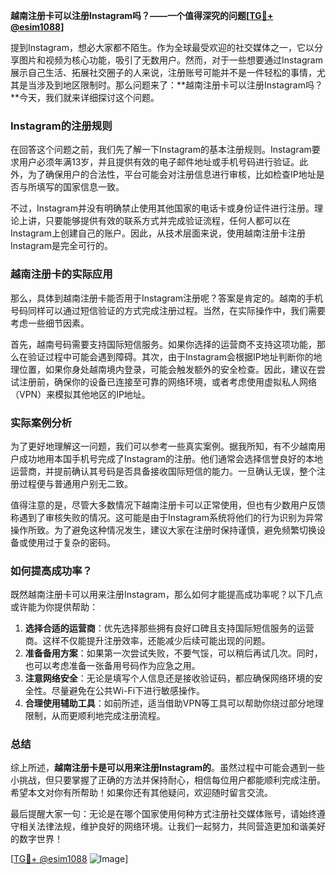 **越南注册卡可以注册Instagram吗？——一个值得深究的问题[[TG💪+ @esim1088](https://t.me/s/esim1088)]**

提到Instagram，想必大家都不陌生。作为全球最受欢迎的社交媒体之一，它以分享图片和视频为核心功能，吸引了无数用户。然而，对于一些想要通过Instagram展示自己生活、拓展社交圈子的人来说，注册账号可能并不是一件轻松的事情，尤其是当涉及到地区限制时。那么问题来了：**越南注册卡可以注册Instagram吗？**今天，我们就来详细探讨这个问题。

### Instagram的注册规则

在回答这个问题之前，我们先了解一下Instagram的基本注册规则。Instagram要求用户必须年满13岁，并且提供有效的电子邮件地址或手机号码进行验证。此外，为了确保用户的合法性，平台可能会对注册信息进行审核，比如检查IP地址是否与所填写的国家信息一致。

不过，Instagram并没有明确禁止使用其他国家的电话卡或身份证件进行注册。理论上讲，只要能够提供有效的联系方式并完成验证流程，任何人都可以在Instagram上创建自己的账户。因此，从技术层面来说，使用越南注册卡注册Instagram是完全可行的。

### 越南注册卡的实际应用

那么，具体到越南注册卡能否用于Instagram注册呢？答案是肯定的。越南的手机号码同样可以通过短信验证的方式完成注册过程。当然，在实际操作中，我们需要考虑一些细节因素。

首先，越南号码需要支持国际短信服务。如果你选择的运营商不支持这项功能，那么在验证过程中可能会遇到障碍。其次，由于Instagram会根据IP地址判断你的地理位置，如果你身处越南境内登录，可能会触发额外的安全检查。因此，建议在尝试注册前，确保你的设备已连接至可靠的网络环境，或者考虑使用虚拟私人网络（VPN）来模拟其他地区的IP地址。

### 实际案例分析

为了更好地理解这一问题，我们可以参考一些真实案例。据我所知，有不少越南用户成功地用本国手机号完成了Instagram的注册。他们通常会选择信誉良好的本地运营商，并提前确认其号码是否具备接收国际短信的能力。一旦确认无误，整个注册过程便与普通用户别无二致。

值得注意的是，尽管大多数情况下越南注册卡可以正常使用，但也有少数用户反馈称遇到了审核失败的情况。这可能是由于Instagram系统将他们的行为识别为异常操作所致。为了避免这种情况发生，建议大家在注册时保持谨慎，避免频繁切换设备或使用过于复杂的密码。

### 如何提高成功率？

既然越南注册卡可以用来注册Instagram，那么如何才能提高成功率呢？以下几点或许能为你提供帮助：

1. **选择合适的运营商**：优先选择那些拥有良好口碑且支持国际短信服务的运营商。这样不仅能提升注册效率，还能减少后续可能出现的问题。
2. **准备备用方案**：如果第一次尝试失败，不要气馁，可以稍后再试几次。同时，也可以考虑准备一张备用号码作为应急之用。
3. **注意网络安全**：无论是填写个人信息还是接收验证码，都应确保网络环境的安全性。尽量避免在公共Wi-Fi下进行敏感操作。
4. **合理使用辅助工具**：如前所述，适当借助VPN等工具可以帮助你绕过部分地理限制，从而更顺利地完成注册流程。

### 总结

综上所述，**越南注册卡是可以用来注册Instagram的**。虽然过程中可能会遇到一些小挑战，但只要掌握了正确的方法并保持耐心，相信每位用户都能顺利完成注册。希望本文对你有所帮助！如果你还有其他疑问，欢迎随时留言交流。

最后提醒大家一句：无论是在哪个国家使用何种方式注册社交媒体账号，请始终遵守相关法律法规，维护良好的网络环境。让我们一起努力，共同营造更加和谐美好的数字世界！

[[TG💪+ @esim1088](https://t.me/s/esim1088) ![Image](https://i.postimg.cc/4NQfJmqS/Snipaste-2025-05-13-00-14-12.png)]
